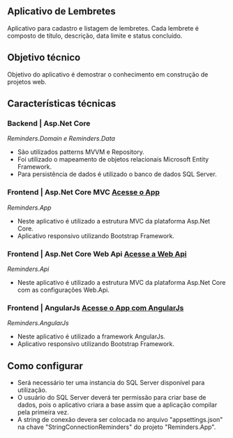 ## Aplicativo de Lembretes

Aplicativo para cadastro e listagem de lembretes. 
Cada lembrete é composto de título, descrição, data limite e status concluído.

## Objetivo técnico

Objetivo do aplicativo é demostrar o conhecimento em construção de projetos web.
	
## Características técnicas 
	
### Backend | Asp.Net Core 

*Reminders.Domain e Reminders.Data*
- São utilizados patterns MVVM e Repository.
- Foi utilizado o mapeamento de objetos relacionais Microsoft Entity Framework.
- Para persistência de dados é utilizado o banco de dados SQL Server.

### Frontend | Asp.Net Core MVC [Acesse o App](http://reminderscoreapp.azurewebsites.net/)
  
*Reminders.App*
- Neste aplicativo é utilizado a estrutura MVC da plataforma Asp.Net Core.
- Aplicativo responsivo utilizando Bootstrap Framework.

### Frontend | Asp.Net Core Web Api [Acesse a Web Api](http://reminderscoreapi.azurewebsites.net/swagger/ui/)

*Reminders.Api*
- Neste aplicativo é utilizado a estrutura MVC da plataforma Asp.Net Core com as configurações Web.Api.

### Frontend | AngularJs [Acesse o App com AngularJs](http://remindersangular.azurewebsites.net/)
	
*Reminders.AngularJs*
- Neste aplicativo é utilizado a framework AngularJs.
- Aplicativo responsivo utilizando Bootstrap Framework.
	
## Como configurar

- Será necessário ter uma instancia do SQL Server disponível para utilização. 
- O usuário do SQL Server deverá ter permissão para criar base de dados, pois o aplicativo criara a base assim que a aplicação compilar pela primeira vez. 
- A string de conexão devera ser colocada no arquivo "appsettings.json" na chave "StringConnectionReminders" do projeto "Reminders.App".
